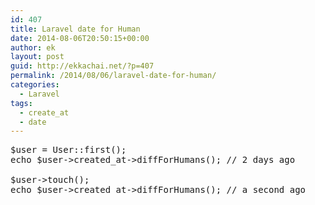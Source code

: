 ```yaml
---
id: 407
title: Laravel date for Human
date: 2014-08-06T20:50:15+00:00
author: ek
layout: post
guid: http://ekkachai.net/?p=407
permalink: /2014/08/06/laravel-date-for-human/
categories:
  - Laravel
tags:
  - create_at
  - date
---
```

<pre>$user = User::first();
echo $user->created_at->diffForHumans(); // 2 days ago

$user->touch();
echo $user->created_at->diffForHumans(); // a second ago
</pre>